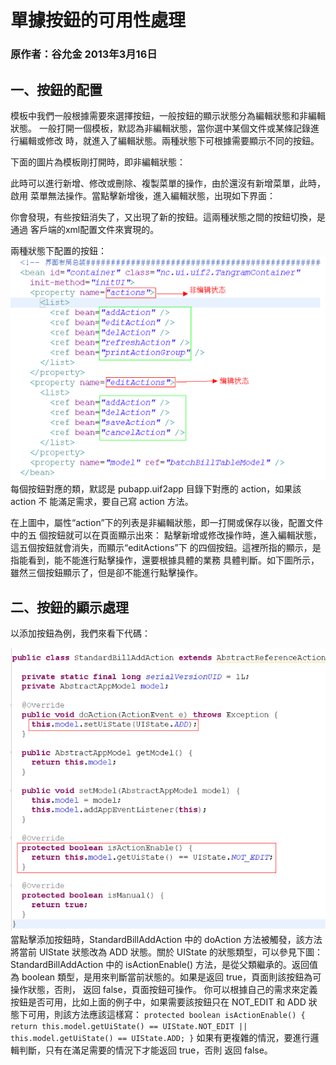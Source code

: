 # 單據按鈕的可用性處理
### 原作者：谷允金 2013年3月16日

## 一、按鈕的配置

模板中我們一般根據需要來選擇按鈕，一般按鈕的顯示狀態分為編輯狀態和非編輯狀態。
一般打開一個模板，默認為非編輯狀態，當你選中某個文件或某條記錄進行編輯或修改
時，就進入了編輯狀態。兩種狀態下可根據需要顯示不同的按鈕。

下面的圖片為模板剛打開時，即非編輯狀態：

此時可以進行新增、修改或刪除、複製菜單的操作，由於還沒有新增菜單，此時，啟用
菜單無法操作。當點擊新增後，進入編輯狀態，出現如下界面：

你會發現，有些按鈕消失了，又出現了新的按鈕。這兩種狀態之間的按鈕切換，是通過
客戶端的xml配置文件來實現的。

兩種狀態下配置的按鈕：
![button-xml](https://github.com/Princelo/yonyoudocs/blob/master/references/client/images/button-xml.png?raw=true)
每個按鈕對應的類，默認是 pubapp.uif2app 目錄下對應的 action，如果該 action 不
能滿足需求，要自己寫 action 方法。

在上圖中，屬性“action”下的列表是非編輯狀態，即一打開或保存以後，配置文件中的五
個按鈕就可以在頁面顯示出來：
點擊新增或修改操作時，進入編輯狀態，這五個按鈕就會消失，而顯示“editActions”下
的四個按鈕。這裡所指的顯示，是指能看到，能不能進行點擊操作，還要根據具體的業務
具體判斷。如下圖所示，雖然三個按鈕顯示了，但是卻不能進行點擊操作。

## 二、按鈕的顯示處理

以添加按鈕為例，我們來看下代碼：

![button-code1](https://github.com/Princelo/yonyoudocs/blob/master/references/client/images/button-code1.png?raw=true)
當點擊添加按鈕時，StandardBillAddAction 中的 doAction 方法被觸發，該方法將當前
UIState 狀態改為 ADD 狀態。關於 UIState 的狀態類型，可以參見下圖：
StandardBillAddAction 中的 isActionEnable() 方法，是從父類繼承的。返回值為 boolean
類型，是用來判斷當前狀態的。如果是返回 true，頁面則該按鈕為可操作狀態，否則，
返回 false，頁面按鈕可操作。
你可以根據自己的需求來定義按鈕是否可用，比如上面的例子中，如果需要該按鈕只在
NOT_EDIT 和 ADD 狀態下可用，則該方法應該這樣寫：
    ```
    protected boolean isActionEnable() {
        return this.model.getUiState() == UIState.NOT_EDIT
            || this.model.getUiState() == UIState.ADD;
    }
    ```
如果有更複雜的情況，要進行邏輯判斷，只有在滿足需要的情況下才能返回 true，否則
返回 false。
